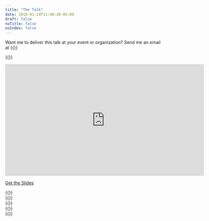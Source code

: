 ```yaml
---
title: "The Talk"
date: 2018-01-24T11:48:20-05:00
draft: false
noTitle: false
noIndex: false
---
```


Want me to deliver this talk at your event or organization? Send me an email at {{<email params="subject=The%20Lean%20Web&body=I'm%20interested%20in%20having%20you%20talk%20about%20The%20Lean%20Web%20at%20{{EVENT/ORGANIZATION}}%20on%20{{DATE}}.">}}

{{<cta for="leanweb-talk">}}

<!-- <iframe src="https://player.vimeo.com/video/317066053?color=0088cc&title=0&byline=0&portrait=0" width="640" height="360" frameborder="0" webkitallowfullscreen mozallowfullscreen allowfullscreen></iframe> -->

<iframe frameborder="0" scrolling="no" marginheight="0" marginwidth="0" width="640" height="360" type="text/html" src="https://www.youtube.com/embed/A-9au2XP1B0"></iframe>

<a class="btn" href="https://speakerdeck.com/cferdinandi/the-lean-web">Get the Slides</a>

<div class="padding-top-large padding-bottom">
	{{<testimonial for="stevenSlack" photo="true">}}
</div>

<div class="padding-bottom">
	{{<testimonial for="markHowellsMead" photo="true">}}
</div>

<div class="padding-bottom">
	{{<testimonial for="bobHerring" photo="true">}}
</div>

<div class="padding-bottom">
	{{<testimonial for="treyPiepmeier" photo="true">}}
</div>

<div class="padding-bottom">
	{{<testimonial for="barryConlon" photo="true">}}
</div>